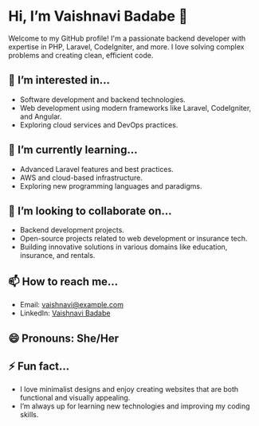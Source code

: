 # Hi, I’m Vaishnavi Badabe 👋

Welcome to my GitHub profile! I'm a passionate backend developer with expertise in PHP, Laravel, CodeIgniter, and more. I love solving complex problems and creating clean, efficient code.

## 👀 I’m interested in...
- Software development and backend technologies.
- Web development using modern frameworks like Laravel, CodeIgniter, and Angular.
- Exploring cloud services and DevOps practices.

## 🌱 I’m currently learning...
- Advanced Laravel features and best practices.
- AWS and cloud-based infrastructure.
- Exploring new programming languages and paradigms.

## 💞️ I’m looking to collaborate on...
- Backend development projects.
- Open-source projects related to web development or insurance tech.
- Building innovative solutions in various domains like education, insurance, and rentals.

## 📫 How to reach me...
- Email: vaishnavi@example.com
- LinkedIn: [Vaishnavi Badabe](https://www.linkedin.com/in/vaishnavi-badabe-71a474236/)

## 😄 Pronouns: She/Her

## ⚡ Fun fact...
- I love minimalist designs and enjoy creating websites that are both functional and visually appealing.
- I’m always up for learning new technologies and improving my coding skills.

<!---
vaishnavi9623/vaishnavi9623 is a ✨ special ✨ repository because its `README.md` (this file) appears on your GitHub profile.
You can click the Preview link to take a look at your changes.
--->
